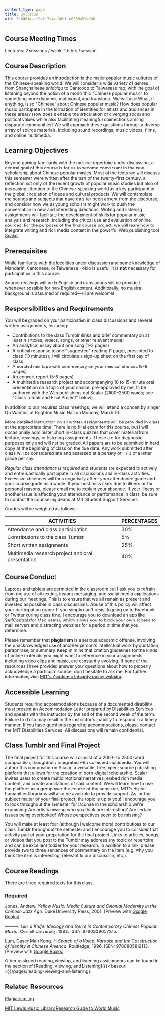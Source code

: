 ```yaml
---
content_type: page
title: Syllabus
uid: 3c0463aa-f2af-7a44-30bf-e0339a51ad98
---
```


Course Meeting Times
--------------------

Lectures: 2 sessions / week, 1.5 hrs / session

Course Description
------------------

This course provides an introduction to the major popular music cultures of the Chinese-speaking world. We will consider a wide variety of genres, from Shanghainese _shidaiqu_ to Cantopop to Taiwanese rap, with the goal of listening beyond the notion of a monolithic "Chinese popular music" to something more dynamic, multivocal, and translocal. We will ask: What, if anything, is so "Chinese" about Chinese popular music? How does popular music participate in the formation of identities for artists and audiences in these areas? How does it enable the articulation of diverging social and political values while also facilitating meaningful connections among disparate communities? We will approach these questions through a diverse array of source materials, including sound recordings, music videos, films, and online multimedia.

Learning Objectives
-------------------

Beyond gaining familiarity with the musical repertoire under discussion, a central goal of this course is for us to become conversant in the new scholarship about Chinese popular musics. Most of the texts we will discuss this semester were written after the turn of the twenty-first century, a reflection not only of the recent growth of popular music studies but also of increasing attention to the Chinese-speaking world as a key participant in the global circulation of ideas and cultural products. We will contemplate the sounds and subjects that have thus far been absent from the discourse, and consider how we as young scholars might work to push the conversation in new and interesting directions. Writing and listening assignments will facilitate the development of skills for popular music analysis and research, including the critical use and evaluation of online sources. For the purposes of the final course project, we will learn how to integrate writing and rich media content in the powerful Web publishing tool [Scalar](http://scalar.usc.edu).

Prerequisites
-------------

While familiarity with the localities under discussion and some knowledge of Mandarin, Cantonese, or Taiwanese Hoklo is useful, it is **not** necessary for participation in this course.

Source readings will be in English and translations will be provided whenever possible for non-English content. Additionally, no musical background is assumed or required—all are welcome!

Responsibilities and Requirements
---------------------------------

You will be graded on your participation in class discussions and several written assignments, Including:

*   Contributions to the class Tumblr (links and brief commentary on at least 4 articles, videos, songs, or other relevant media)
*   An analytical essay about one song (1–2 pages)
*   A critical response to one "suggested" reading (1 page), presented to class (10 minutes); I will circulate a sign-up sheet on the first day of class
*   A curated mix tape with commentary on your musical choices (5-6 pages)
*   An concert report (5-6 pages)
*   A multimedia research project and accompanying 10 to 15-minute oral presentation on a topic of your choice, pre-approved by me, to be authored with the Web publishing tool Scalar (2000–2500 words; see "Class Tumblr and Final Project" below)

In addition to our required class meetings, we will attend a concert by singer Qu Wanting at Brighton Music Hall on Monday, March 10.

More detailed instruction on all written assignments will be provided in class at the appropriate time. There is no final exam for this course, but I will occasionally administer short in-class quizzes that cover material from lecture, readings, or listening assignments. These are for diagnostic purposes only and will not be graded. All papers are to be submitted in hard copy at the beginning of class on the due date. Any work submitted after class will be considered late and assessed at a penalty of 1 / 3 of a letter grade per day.

_Regular class attendance is required_ and students are expected to actively and enthusiastically participate in all discussions and in-class activities. Excessive absences will thus negatively affect your attendance grade and your course grade as a whole. If you must miss class due to illness or for personal reasons, please email me to explain your absence. If your illness or another issue is affecting your attendance or performance in class, be sure to contact the counseling deans at MIT Student Support Services.

Grades will be weighted as follows:

| ACTIVITIES | PERCENTAGES |
| --- | --- |
| Attendance and class participation | 30% |
| Contributions to the class Tumblr | 5% |
| Short written assignments | 25% |
| Multimedia research project and oral presentation | 40% 

Course Conduct
--------------

Laptops and tablets are permitted in the classroom but I ask you to refrain from the use of all texting, instant messaging, and social media applications during our meetings. This is to ensure that we all remain as present and invested as possible in class discussions. Abuse of this policy will affect your participation grade. If you simply can't resist logging on to Facebook or Twitter during class time, I encourage you to download an app like [SelfControl](http://selfcontrolapp.com/) (for Mac users), which allows you to block your own access to mail servers and distracting websites for a period of time that you determine.

Please remember that **plagiarism** is a serious academic offense, involving the unacknowledged use of another person's intellectual work by quotation, paraphrase, or summary. Keep in mind that citation guidelines for the kinds of online materials you might want to reference in your assignments, including video clips and music, are constantly evolving. If none of the resources I have provided answer your questions about how to properly acknowledge a particular source, don't hesitate to ask me. For further information, visit [MIT's Academic Integrity policy website](https://integrity.mit.edu/).

Accessible Learning
-------------------

Students requiring accommodations because of a documented disability must present an Accommodation Letter prepared by Disabilities Services and speaks with the instructor by the end of the second week of the term. Failure to do so may result in the instructor's inability to respond in a timely manner. If you have questions regarding accommodations, please contact the MIT Disabilities Services. All discussions will remain confidential.

Class Tumblr and Final Project
------------------------------

The final project for this course will consist of a 2000- to 2500-word composition, thoughtfully integrated with collected multimedia. You will author this composition in Scalar, a versatile, free, open-source publishing platform that allows for the creation of born-digital scholarship. Scalar invites users to create multidirectional narratives, embed rich media content, and create annotations of said content. We will learn how to use the platform as a group over the course of the semester; MIT's digital humanities librarians will also be available to provide support. As for the subject matter of your final project, the topic is up to you! I encourage you to look throughout the semester for lacunae in the scholarship we're examining: Are artists missing who you think are interesting? Are certain issues being overlooked? Whose perspectives seem to be missing?

You will make at least four (although I welcome more) contributions to our class Tumblr throughout the semester and I encourage you to consider that activity part of your preparation for the final project. Links to articles, songs, or videos that you post to the Tumblr may address any topic or repertoire and can be excellent fodder for your research. In addition to a link, please provide two to three sentences of commentary on the item (e.g. why you think the item is interesting, relevant to our discussion, etc.).

Course Readings
---------------

There are three required texts for this class.

### Required

Jones, Andrew. _Yellow Music: Media Culture and Colonial Modernity in the Chinese Jazz Age_. Duke University Press, 2001. \[Preview with [Google Books](http://books.google.com/books?id=aIDzyVzb9r4C&pg=PAfrontcover)\]

———. _Like a Knife: Ideology and Genre in Contemporary Chinese Popular Music_. Cornell University, 1992. ISBN: 9780939657575.

Lum, Casey Man Kong. _In Search of a Voice: Karaoke and the Construction of Identity in Chinese America_. Routledge, 1996. ISBN: 9780805819113. \[Preview with [Google Books](http://books.google.com/books?id=Sw_RWowymU8C&pg=PAfrontcover)\]

Other assigned reading, viewing, and listening assignments can be found in the section of [Reading, Viewing, and Listening]({{< baseurl >}}/pages/reading-viewing-and-listening).

Related Resources
-----------------

[Plagiarism.org](https://www.plagiarism.org/)

[MIT Lewis Music Library Research Guide to World Music](http://libguides.mit.edu/world-music)